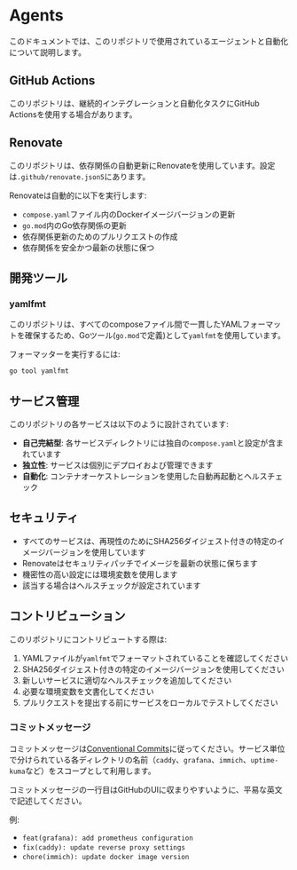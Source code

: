 # Agents

このドキュメントでは、このリポジトリで使用されているエージェントと自動化について説明します。

## GitHub Actions

このリポジトリは、継続的インテグレーションと自動化タスクにGitHub Actionsを使用する場合があります。

## Renovate

このリポジトリは、依存関係の自動更新にRenovateを使用しています。設定は`.github/renovate.json5`にあります。

Renovateは自動的に以下を実行します:
- `compose.yaml`ファイル内のDockerイメージバージョンの更新
- `go.mod`内のGo依存関係の更新
- 依存関係更新のためのプルリクエストの作成
- 依存関係を安全かつ最新の状態に保つ

## 開発ツール

### yamlfmt

このリポジトリは、すべてのcomposeファイル間で一貫したYAMLフォーマットを確保するため、Goツール(`go.mod`で定義)として`yamlfmt`を使用しています。

フォーマッターを実行するには:

```bash
go tool yamlfmt
```

## サービス管理

このリポジトリの各サービスは以下のように設計されています:
- **自己完結型**: 各サービスディレクトリには独自の`compose.yaml`と設定が含まれています
- **独立性**: サービスは個別にデプロイおよび管理できます
- **自動化**: コンテナオーケストレーションを使用した自動再起動とヘルスチェック

## セキュリティ

- すべてのサービスは、再現性のためにSHA256ダイジェスト付きの特定のイメージバージョンを使用しています
- Renovateはセキュリティパッチでイメージを最新の状態に保ちます
- 機密性の高い設定には環境変数を使用します
- 該当する場合はヘルスチェックが設定されています

## コントリビューション

このリポジトリにコントリビュートする際は:
1. YAMLファイルが`yamlfmt`でフォーマットされていることを確認してください
2. SHA256ダイジェスト付きの特定のイメージバージョンを使用してください
3. 新しいサービスに適切なヘルスチェックを追加してください
4. 必要な環境変数を文書化してください
5. プルリクエストを提出する前にサービスをローカルでテストしてください

### コミットメッセージ

コミットメッセージは[Conventional Commits](https://www.conventionalcommits.org/)に従ってください。サービス単位で分けられている各ディレクトリの名前（`caddy`、`grafana`、`immich`、`uptime-kuma`など）をスコープとして利用します。

コミットメッセージの一行目はGitHubのUIに収まりやすいように、平易な英文で記述してください。

例:
- `feat(grafana): add prometheus configuration`
- `fix(caddy): update reverse proxy settings`
- `chore(immich): update docker image version`
